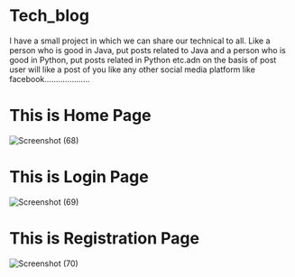 # Tech_blog
I have a small project in which we can share our technical to all. Like a person who is good in Java, put posts related to Java and a person who is good in Python, put posts related in Python etc.adn on the basis of post user will like a post of you like any other social media platform like facebook....................

<h1>This is Home Page</h1>

![Screenshot (68)](https://user-images.githubusercontent.com/43888267/83422577-5d1c7200-a447-11ea-90e8-be568096d27d.png)


<h1>This is Login Page</h1>

![Screenshot (69)](https://user-images.githubusercontent.com/43888267/83422789-acfb3900-a447-11ea-957e-c62a5f3ca00e.png)


<h1>This is Registration Page</h1>

![Screenshot (70)](https://user-images.githubusercontent.com/43888267/83422891-d3b96f80-a447-11ea-986b-6aaefe4e0054.png)

